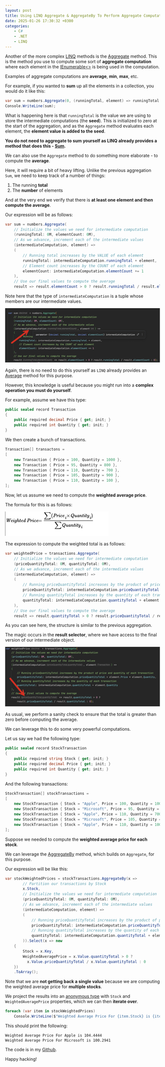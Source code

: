 ```yaml
---
layout: post
title: Using LINQ Aggregate & AggregateBy To Perform Aggregate Computations
date: 2025-01-26 17:30:32 +0300
categories:
    - C#
    - .NET
    - LINQ
---
```


Another of the more complex [LINQ](https://learn.microsoft.com/en-us/dotnet/csharp/linq/) methods is the [Aggregate](https://learn.microsoft.com/en-us/dotnet/api/system.linq.enumerable.aggregate?view=net-9.0) method. This is the method you use to compute some sort of **aggregate computation** where each element in the [IEnumerable<<T>>](https://learn.microsoft.com/en-us/dotnet/api/system.collections.generic.ienumerable-1?view=net-9.0) is being used in the computation. 

Examples of aggregate computations are **average**, **min**, **max**, etc.

For example, if you wanted to **sum** up all the elements in a collection, you would do it like this:

```c#
var sum = numbers.Aggregate(0, (runningTotal, element) => runningTotal + element);
Console.WriteLine(sum);
```

What is happening here is that `runningTotal` is the value we are using to store the intermediate computations (the **seed**). This is initialized to zero at the start of the aggregation, and as the `Aggregate` method evaluates each element, the **element value is added to the seed**.

**You do not need to aggregate to sum yourself as LINQ already provides a method that does this - [Sum](https://learn.microsoft.com/en-us/dotnet/api/system.linq.enumerable.sum?view=net-9.0).**

We can also use the `Aggregate` method to do something more elaborate - to compute the **average**.

Here, it will require a bit of heavy lifting. Unlike the previous aggregation `Sum`, we need to keep track of a number of things:

1. The running **total**
2. The **number** of elements

And at the very end we verify that there is **at least one element and then compute the average**.

Our expression will be as follows:

```c#
var sum = numbers.Aggregate(
    // Initialize the values we need for intermediate computation
    (runningTotal: 0M, elementCount: 0M),
    // As we advance, increment each of the intermediate values
    (intermediateComputation, element) =>
    (
        // Running total increases by the VALUE of each element
        runningTotal: intermediateComputation.runningTotal + element,
        // Element count increases by the COUNT of each element
        elementCount: intermediateComputation.elementCount += 1
    ),
    // Use our final values to compute the average
    result => result.elementCount > 0 ? result.runningTotal / result.elementCount : 0);
```

Note here that the type of `intermediateComputation` is a tuple whose members are our intermediate values.

![AggregateTuple](../images/2025/01/AggregateTuple.png)

Again, there is no need to do this yourself as `LINQ` already provides an [Average](https://learn.microsoft.com/en-us/dotnet/api/system.linq.enumerable.average?view=net-9.0) method for this purpose.

However, this knowledge is useful because you might run into a **complex operation you must do yourself**.

For example, assume we have this type:

```c#
public sealed record Transaction
{
    public required decimal Price { get; init; }
    public required int Quantity { get; init; }
}
```

We then create a bunch of transactions.

```c#
Transaction[] transactons =
[
    new Transaction { Price = 100, Quantity = 1000 },
    new Transaction { Price = 95, Quantity = 800 },
    new Transaction { Price = 110, Quantity = 700 },
    new Transaction { Price = 105, Quantity = 900 },
    new Transaction { Price = 110, Quantity = 100 },
];
```

Now, let us assume we need to compute the **weighted average price**.

The formula for this is as follows:

![WeightedPriceFormula](../images/2025/01/WeightedPriceFormula.png)

The expression to compute the weighted total is as follows:

```c#
var weightedPrice = transactions.Aggregate(
    // Initialize the values we need for intermediate computation
    (priceQuantityTotal: 0M, quantityTotal: 0M),
    // As we advance, increment each of the intermediate values
    (intermediateComputation, element) =>
    (
        // Running priceQuantityTotal increases by the product of price and quantity of each transaction
        priceQuantityTotal: intermediateComputation.priceQuantityTotal + element.Price * element.Quantity,
        // Running quantityTotal increases by the quantity of each transaction
        quantityTotal: intermediateComputation.quantityTotal + element.Quantity
    ),
    // Use our final values to compute the average
    result => result.quantityTotal > 0 ? result.priceQuantityTotal / result.quantityTotal : 0);
```

As you can see here, the structure is similar to the previous aggregation.

The magic occurs in the **result selector**, where we have access to the final version of our intermediate object.

![averageResultSelector](../images/2025/01/averageResultSelector.png)

As usual, we perform a sanity check to ensure that the total is greater than zero before computing the average.

We can leverage this to do some very powerful computations.

Let us say we had the following type:

```c#
public sealed record StockTransaction
{
    public required string Stock { get; init; }
    public required decimal Price { get; init; }
    public required int Quantity { get; init; }
}
```

And the following transactions:

```c#
StockTransaction[] stockTransactions =
[
    new StockTransaction { Stock = "Apple", Price = 100, Quantity = 1000 },
    new StockTransaction { Stock = "Microsoft", Price = 95, Quantity = 800 },
    new StockTransaction { Stock = "Apple", Price = 110, Quantity = 700 },
    new StockTransaction { Stock = "Microsoft", Price = 105, Quantity = 900 },
    new StockTransaction { Stock = "Apple", Price = 110, Quantity = 100 },
];
```

Suppose we needed to compute the **weighted average price for each stock**.

We can leverage the [AggregateBy](https://learn.microsoft.com/en-us/dotnet/api/system.linq.enumerable.aggregateby?view=net-9.0) method, which builds on `Aggregate`, for this purpose.

Our expression will be like this:

```c#
var stockWeightedPrices = stockTransactions.AggregateBy(x =>
        // Partition our transactions by Stock
        x.Stock,
        // Initialize the values we need for intermediate computation
        (priceQuantityTotal: 0M, quantityTotal: 0M),
        // As we advance, increment each of the intermediate values
        (intermediateComputation, element) =>
        (
            // Running priceQuantityTotal increases by the product of price and quantity of each transaction
            priceQuantityTotal: intermediateComputation.priceQuantityTotal + element.Price * element.Quantity,
            // Running quantityTotal increases by the quantity of each transaction
            quantityTotal: intermediateComputation.quantityTotal + element.Quantity
        )).Select(x => new
    {
        Stock = x.Key,
        WeightedAveragePrice = x.Value.quantityTotal > 0 ? 
          x.Value.priceQuantityTotal / x.Value.quantityTotal : 0
    })
    .ToArray();
```

Note that we are **not getting back a single value** because we are computing the weighted average price for **multiple stocks**.

We project the results into an [anonymous type](https://learn.microsoft.com/en-us/dotnet/csharp/fundamentals/types/anonymous-types) with `Stock` and `WeightedAveragePrice` properties, which we can then **iterate over**.

```c#
foreach (var item in stockWeightedPrices)
    Console.WriteLine($"Weighted Average Price For {item.Stock} is {item.WeightedAveragePrice:#,0.0000}");
```

This should print the following:

```plaintext
Weighted Average Price For Apple is 104.4444
Weighted Average Price For Microsoft is 100.2941
```

The code is in my [Github](https://github.com/conradakunga/BlogCode/tree/master/2025-01-26%20-%20Aggregate).

Happy hacking!

